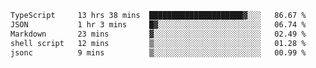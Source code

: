 <!--START_SECTION:waka-->

```txt
TypeScript     13 hrs 38 mins  █████████████████████▓░░░   86.67 %
JSON           1 hr 3 mins     █▓░░░░░░░░░░░░░░░░░░░░░░░   06.74 %
Markdown       23 mins         ▓░░░░░░░░░░░░░░░░░░░░░░░░   02.49 %
shell script   12 mins         ▒░░░░░░░░░░░░░░░░░░░░░░░░   01.28 %
jsonc          9 mins          ▒░░░░░░░░░░░░░░░░░░░░░░░░   00.99 %
```

<!--END_SECTION:waka-->
